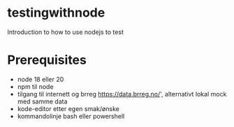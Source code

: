 # testingwithnode
Introduction to how to use nodejs to test

# Prerequisites
- node 18 eller 20
- npm til node
- tilgang til internett og brreg https://data.brreg.no/', alternativt lokal mock med samme data
- kode-editor etter egen smak/ønske
- kommandolinje bash eller powershell
